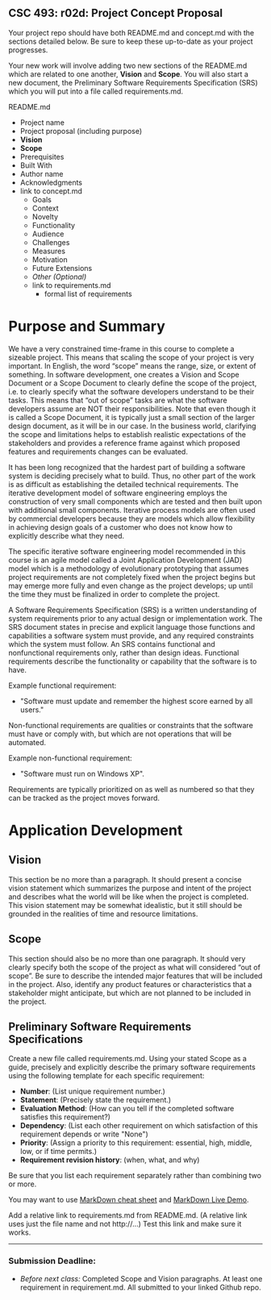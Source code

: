 ## CSC 493: r02d: Project Concept Proposal

Your project repo should have both README.md and concept.md with the sections detailed below. Be sure to keep these up-to-date as your project progresses.

Your new work will involve adding two new sections of the README.md which are related to one another, **Vision** and **Scope**. You will also start a new document, the Preliminary Software Requirements Specification (SRS) which you will put into a file called requirements.md.

README.md
- Project name
- Project proposal (including purpose)
- **Vision**
- **Scope**
- Prerequisites
- Built With
- Author name
- Acknowledgments
- link to concept.md
    - Goals
    - Context
    - Novelty
    - Functionality
    - Audience
    - Challenges
    - Measures
    - Motivation
    - Future Extensions
    - *Other (Optional)*
  - link to requirements.md
    - formal list of requirements

# Purpose and Summary

We have a very constrained time-frame in this course to complete a sizeable project. This means that
scaling the scope of your project is very important. In English, the word “scope” means the range, size,
or extent of something. In software development, one creates a Vision and Scope Document or a Scope
Document to clearly define the scope of the project, i.e. to clearly specify what the software developers
understand to be their tasks. This means that “out of scope” tasks are what the software developers
assume are NOT their responsibilities. Note that even though it is called a Scope Document, it is
typically just a small section of the larger design document, as it will be in our case. In the business world, clarifying the scope and limitations helps to establish realistic expectations of the stakeholders and
provides a reference frame against which proposed features and requirements changes can be evaluated.

It has been long recognized that the hardest part of building a software system is deciding precisely what
to build. Thus, no other part of the work is as difficult as establishing the detailed technical
requirements. The iterative development model of software engineering employs the construction of
very small components which are tested and then built upon with additional small components. Iterative
process models are often used by commercial developers because they are models which allow
flexibility in achieving design goals of a customer who does not know how to explicitly describe what
they need.

The specific iterative software engineering model recommended in this course is an agile model called a Joint Application Development (JAD) model which is a methodology of evolutionary prototyping that
assumes project requirements are not completely fixed when the project begins but may emerge more
fully and even change as the project develops; up until the time they must be finalized in order to
complete the project.

A Software Requirements Specification (SRS) is a written understanding of system requirements prior
to any actual design or implementation work. The SRS document states in precise and explicit language
those functions and capabilities a software system must provide, and any required constraints which the
system must follow. An SRS contains functional and nonfunctional requirements only, rather than
design ideas. Functional requirements describe the functionality or capability that the software is to
have.

Example functional requirement:  
  - "Software must update and remember the highest score earned by all users."

Non-functional requirements are qualities or constraints that the software must have or
comply with, but which are not operations that will be automated.

Example non-functional requirement:
  - "Software must run on Windows XP".

Requirements are typically prioritized on as well as numbered so
that they can be tracked as the project moves forward.

# Application Development

## Vision
This section be no more than a paragraph.
It should present a concise vision statement which summarizes the purpose and intent of the project and describes what the world will be like
when the project is completed. This vision statement may be somewhat idealistic, but it still should be grounded in the realities of time and resource limitations.

## Scope
This section should also be no more than one paragraph. It should very clearly specify both the scope of the project
as what will considered “out of scope”. Be sure to describe the intended major features that
will be included in the project. Also, identify any product features or characteristics that a
stakeholder might anticipate, but which are not planned to be included in the project.

## Preliminary Software Requirements Specifications

Create a new file called requirements.md.
Using your stated Scope as a guide, precisely and explicitly describe the primary software requirements using the following template for each specific requirement:

  - **Number**: (List unique requirement number.)
  - **Statement**: (Precisely state the requirement.)
  - **Evaluation Method**: (How can you tell if the completed software satisfies this requirement?)
  - **Dependency**: (List each other requirement on which satisfaction of this requirement depends or write "None")
  - **Priority**: (Assign a priority to this requirement: essential, high, middle, low, or if time permits.)
  - **Requirement revision history**: (when, what, and why)

Be sure that you list each requirement separately rather than combining two or more.

You may want to use [MarkDown cheat sheet](https://github.com/adam-p/markdown-here/wiki/Markdown-Here-Cheatsheet) and [MarkDown Live Demo](http://www.markdown-here.com/livedemo.html).

Add a relative link to requirements.md from README.md. (A relative link uses just the file name and not http://...) Test this link and make sure it works.

---
### Submission Deadline:
- *Before next class:* Completed Scope and Vision paragraphs. At least one requirement in requirement.md. All submitted to your linked Github repo.
